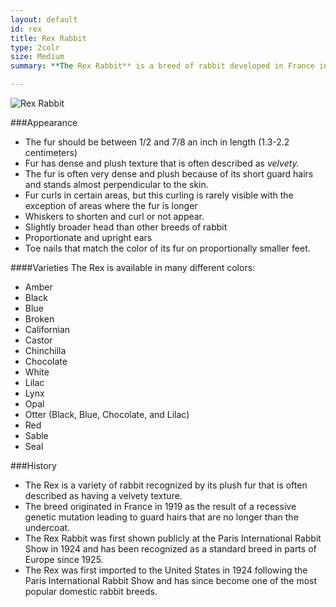 ```yaml
---
layout: default
id: rex
title: Rex Rabbit
type: 2colr
size: Medium
summary: **The Rex Rabbit** is a breed of rabbit developed in France in 1919. Their unique, dense, plush, velvet-like fur, was caused by a mutation seen in wild rabbits in France in the late 19th century. The Rex mutation is recessive and causes the hair to protrude outwards from the body, instead of lying flat, and the guard hairs to be shortened to the length of the undercoat. 

---
```

<img src="http://upload.wikimedia.org/wikipedia/commons/7/7c/Broken_Castor_Rex_Rabbit.JPG" alt="Rex Rabbit">

###Appearance 
- The fur should be between 1/2 and 7/8 an inch in length (1.3-2.2 centimeters)
- Fur has dense and plush texture that is often described as *velvety.* 
- The fur is often very dense and plush because of its short guard hairs and stands almost perpendicular to the skin. 
- Fur curls in certain areas, but this curling is rarely visible with the exception of areas where the fur is longer
- Whiskers to shorten and curl or not appear.
- Slightly broader head than other breeds of rabbit
- Proportionate and upright ears 
- Toe nails that match the color of its fur on proportionally smaller feet.

####Varieties
The Rex is available in many different colors: 

- Amber
- Black
- Blue
- Broken
- Californian
- Castor
- Chinchilla
- Chocolate
- White
- Lilac
- Lynx
- Opal
- Otter (Black, Blue, Chocolate, and Lilac)
- Red
- Sable 
- Seal

###History
- The Rex is a variety of rabbit recognized by its plush fur that is often described as having a velvety texture. 
- The breed originated in France in 1919 as the result of a recessive genetic mutation leading to guard hairs that are no longer than the undercoat. 
- The Rex Rabbit was first shown publicly at the Paris International Rabbit Show in 1924 and has been recognized as a standard breed in parts of Europe since 1925.
- The Rex was first imported to the United States in 1924 following the Paris International Rabbit Show and has since become one of the most popular domestic rabbit breeds. 
